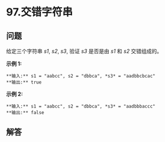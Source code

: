 # 97.交错字符串

## 问题

给定三个字符串 *s1*, *s2*, *s3*, 验证 *s3* 是否是由 *s1* 和 *s2* 交错组成的。

**示例 1:**

```
**输入:** s1 = "aabcc", s2 = "dbbca", *s3* = "aadbbcbcac"
**输出:** true

```

**示例 2:**

```
**输入:** s1 = "aabcc", s2 = "dbbca", *s3* = "aadbbbaccc"
**输出:** false
```



## 解答

